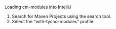 Loading cm-modules into IntelliJ

1. Search for Maven Projects using the search tool.
2. Select the "with-tycho-modules" profile.